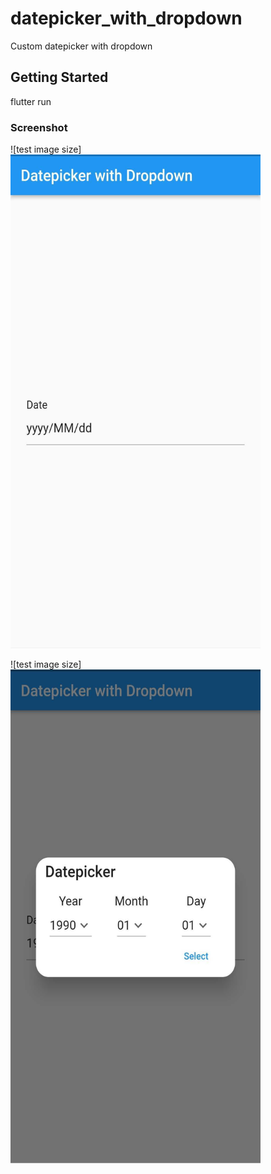 # datepicker_with_dropdown

Custom datepicker with dropdown

## Getting Started

flutter run

### Screenshot

![test image size]<img src="https://github.com/farhanzuhdi/flutter/blob/master/datepicker_with_dropdown/assets/screenshot1.jpg" width="400" height="790">

![test image size]<img src="https://github.com/farhanzuhdi/flutter/blob/master/datepicker_with_dropdown/assets/screenshot2.jpg" width="400" height="790">
